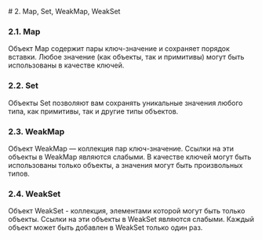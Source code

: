 # 2. Map, Set, WeakMap, WeakSet 

### 2.1. Map
Объект Map содержит пары ключ-значение и сохраняет порядок вставки. 
Любое значение (как объекты, так и примитивы) могут быть использованы 
в качестве ключей.

### 2.2. Set
Объекты Set позволяют вам сохранять уникальные значения любого типа, 
как примитивы, так и другие типы объектов.

### 2.3. WeakMap
Объект WeakMap — коллекция пар ключ-значение. Ссылки на эти объекты в WeakMap 
являются слабыми. В качестве ключей могут быть использованы только объекты, 
а значения могут быть произвольных типов.

### 2.4. WeakSet
Объект WeakSet - коллекция, элементами которой могут быть только объекты. 
Ссылки на эти объекты в WeakSet являются слабыми. Каждый объект может быть 
добавлен в WeakSet только один раз.